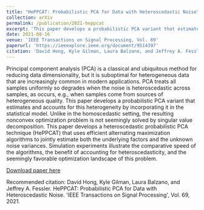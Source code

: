 ```yaml
---
title: "HePPCAT: Probabilistic PCA for Data with Heteroscedastic Noise"
collection: arXiv
permalink: /publication/2021-heppcat
excerpt: 'This paper develops a probabilistic PCA variant that estimates and accounts for this heterogeneity by incorporating it in the statistical model.'
date: 2021-08-16
venue: 'IEEE Transactions on Signal Processing, Vol. 69'
paperurl: 'https://ieeexplore.ieee.org/document/9514397'
citation: 'David Hong, Kyle Gilman, Laura Balzano, and Jeffrey A. Fessler (2021). &quot;HePPCAT: Probabilistic PCA for Data with Heteroscedastic Noise &quot; <i>arXiv </i>.'
---
```

Principal component analysis (PCA) is a classical and ubiquitous method for reducing data dimensionality, but it is suboptimal for heterogeneous data that are increasingly common in modern applications. PCA treats all samples uniformly so degrades when the noise is heteroscedastic across samples, as occurs, e.g., when samples come from sources of heterogeneous quality. This paper develops a probabilistic PCA variant that estimates and accounts for this heterogeneity by incorporating it in the statistical model. Unlike in the homoscedastic setting, the resulting nonconvex optimization problem is not seemingly solved by singular value decomposition. This paper develops a heteroscedastic probabilistic PCA technique (HePPCAT) that uses efficient alternating maximization algorithms to jointly estimate both the underlying factors and the unknown noise variances. Simulation experiments illustrate the comparative speed of the algorithms, the benefit of accounting for heteroscedasticity, and the seemingly favorable optimization landscape of this problem.

[Download paper here](https://arxiv.org/abs/2101.03468)

Recommended citation: David Hong, Kyle Gilman, Laura Balzano, and Jeffrey A. Fessler. HePPCAT: Probabilistic PCA for Data with Heteroscedastic Noise. 'IEEE Transactions on Signal Processing', Vol. 69, 2021.
